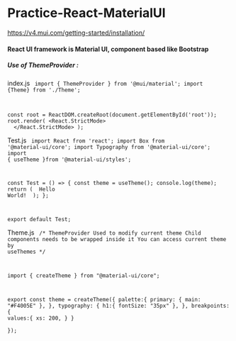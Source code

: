 # Practice-React-MaterialUI
https://v4.mui.com/getting-started/installation/
<h4>React UI framework is Material UI, component based like Bootstrap</h4>
<h5>Use of ThemeProvider :</h5>

index.js
<code>
import { ThemeProvider } from '@mui/material';
import {Theme} from './Theme';

const root = ReactDOM.createRoot(document.getElementById('root'));
root.render(
  <React.StrictMode>
    <ThemeProvider theme={Theme}>
    <App />
    </ThemeProvider>
  </React.StrictMode>
);
</code>

Test.js
<code>
import React from 'react';
import Box from '@material-ui/core';
import Typography from '@material-ui/core';
import { useTheme }from '@material-ui/styles';

const Test = () => {
    const theme = useTheme();
    console.log(theme);
    return (
        <Box>
            <Typography variant="h1" color="primary">Hello World!</Typography>
        </Box>
    );
};

export default Test;
</code>

Theme.js
<code>
/*
ThemeProvider
Used to modify current theme
Child components needs to be wrapped inside it
You can access current theme by useThemes
*/

import { createTheme } from "@material-ui/core";

export const theme = createTheme({
    palette:{
        primary: {
            main: "#F4005E"
        },
        },
    typography: {
        h1:{
            fontSize: "35px"
        },
        },
    breakpoints: {
        values:{
            xs: 200,
        }
    }      
});
</code>
